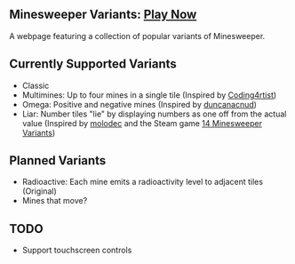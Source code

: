 ## Minesweeper Variants: [Play Now](https://osutaiko.github.io/index.html) ##
A webpage featuring a collection of popular variants of Minesweeper.

## Currently Supported Variants ##
- Classic
- Multimines: Up to four mines in a single tile (Inspired by [Coding4rtist](https://coding4rtist.itch.io/minesweeper-reborn))
- Omega: Positive and negative mines (Inspired by [duncanacnud](https://duncanacnud.itch.io/omegasweeper))
- Liar: Number tiles "lie" by displaying numbers as one off from the actual value (Inspired by [molodec](https://www.reddit.com/r/playmygame/comments/38l2n8/completed_web_lying_minesweeper/) and the Steam game [14 Minesweeper Variants](https://store.steampowered.com/app/1865060/14_Minesweeper_Variants/))

## Planned Variants ##
- Radioactive: Each mine emits a radioactivity level to adjacent tiles (Original)
- Mines that move?

## TODO ##
- Support touchscreen controls
